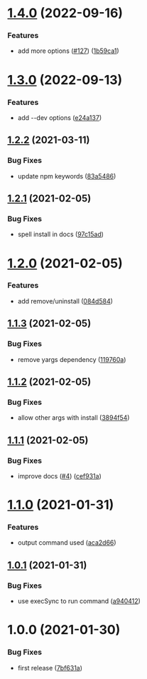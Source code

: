 # [1.4.0](https://github.com/UziTech/nstl/compare/v1.3.0...v1.4.0) (2022-09-16)


### Features

* add more options ([#127](https://github.com/UziTech/nstl/issues/127)) ([1b59ca1](https://github.com/UziTech/nstl/commit/1b59ca12aa64c9c0aebb03040f0c1b9171f151e5))

# [1.3.0](https://github.com/UziTech/nstl/compare/v1.2.2...v1.3.0) (2022-09-13)


### Features

* add --dev options ([e24a137](https://github.com/UziTech/nstl/commit/e24a137fa49874418016fc5be11826b3d02e2c1b))

## [1.2.2](https://github.com/UziTech/nstl/compare/v1.2.1...v1.2.2) (2021-03-11)


### Bug Fixes

* update npm keywords ([83a5486](https://github.com/UziTech/nstl/commit/83a54868e6b693350c5d9e0c2465f72e1f091857))

## [1.2.1](https://github.com/UziTech/nstl/compare/v1.2.0...v1.2.1) (2021-02-05)


### Bug Fixes

* spell install in docs ([97c15ad](https://github.com/UziTech/nstl/commit/97c15adc64ad504583bb74d94eb978d681f89495))

# [1.2.0](https://github.com/UziTech/nstl/compare/v1.1.3...v1.2.0) (2021-02-05)


### Features

* add remove/uninstall ([084d584](https://github.com/UziTech/nstl/commit/084d584aa31370a33fd3a79820c903a145d3fe51))

## [1.1.3](https://github.com/UziTech/nstl/compare/v1.1.2...v1.1.3) (2021-02-05)


### Bug Fixes

* remove yargs dependency ([119760a](https://github.com/UziTech/nstl/commit/119760a1513ca7628791086f48295833f960a5b9))

## [1.1.2](https://github.com/UziTech/nstl/compare/v1.1.1...v1.1.2) (2021-02-05)


### Bug Fixes

* allow other args with install ([3894f54](https://github.com/UziTech/nstl/commit/3894f5495afda3f28130bdbb0d5d5bcd9de0daa2))

## [1.1.1](https://github.com/UziTech/nstl/compare/v1.1.0...v1.1.1) (2021-02-05)


### Bug Fixes

* improve docs ([#4](https://github.com/UziTech/nstl/issues/4)) ([cef931a](https://github.com/UziTech/nstl/commit/cef931a3c6c5ea3fe2e2ad1bf948ff2657ac87ba))

# [1.1.0](https://github.com/UziTech/nstl/compare/v1.0.1...v1.1.0) (2021-01-31)


### Features

* output command used ([aca2d66](https://github.com/UziTech/nstl/commit/aca2d66713b0b1256ac1f63a9bd0bd412ad21903))

## [1.0.1](https://github.com/UziTech/nstl/compare/v1.0.0...v1.0.1) (2021-01-31)


### Bug Fixes

* use execSync to run command ([a940412](https://github.com/UziTech/nstl/commit/a940412735aff60b0c4165e2bf08d6c14c421583))

# 1.0.0 (2021-01-30)


### Bug Fixes

* first release ([7bf631a](https://github.com/UziTech/nstl/commit/7bf631a67275299608da468420097692f68e69b0))
